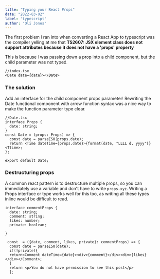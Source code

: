 ```yaml
---
title: "Typing your React Props"
date: "2022-03-02"
label: "typescript"
author: "Oli Jones"
---
```


The first problem I ran into when converting a React App to typescript was the compiler yelling at me that **TS2607: JSX element class does not support attributes because it does not have a 'props' property**

This is because I was passing down a prop into a child component, but the child parameter was not typed.

```tsx
//index.tsx
<Date date={date}></Date>
```

### The solution

Add an interface for the child component props parameter! Rewriting the Date functional component with arrow function syntax was a nice way to make the function parameter type clear.

```tsx
//Date.tsx
interface Props {
  date: string;
}
const Date = (props: Props) => {
  const date = parseISO(props.date);
  return <Time dateTime={props.date}>{format(date, "LLLL d, yyyy")}<Ttime>;
};

export default Date;
```

### Destructuring props

A common react pattern is to destructure multiple props, so you can immediately use a variable and don't have to write `props.xyz`. Writing a Props interface or type works well for this too, as writing all these types inline would be difficult to read.

```tsx
interface commentProps {
  date: string;
  comment: string;
  likes: number;
  private: boolean;

}

 const  = ({date, comment, likes, private}: commentProps) => {
  const date = parseISO(date);
  if(!private){
  return<Comment dateTime={date}><div>{comment}</div><div>{likes}</div></Comment>;
  }
  return <p>You do not have permission to see this post</p>
  };

```
